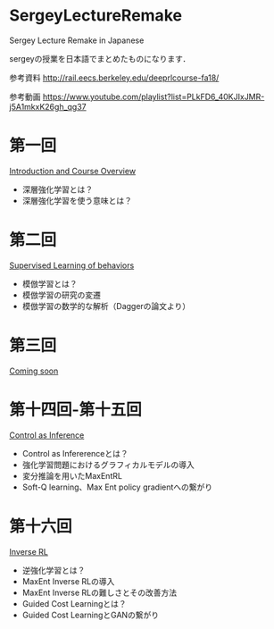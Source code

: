 # SergeyLectureRemake
Sergey Lecture Remake in Japanese

sergeyの授業を日本語でまとめたものになります．

参考資料
http://rail.eecs.berkeley.edu/deeprlcourse-fa18/

参考動画
https://www.youtube.com/playlist?list=PLkFD6_40KJIxJMR-j5A1mkxK26gh_qg37

# 第一回

[Introduction and Course Overview](https://speakerdeck.com/shunichi09/sergey-levine-lecture-remake-1st-introduction-and-overview)

- 深層強化学習とは？
- 深層強化学習を使う意味とは？

# 第二回

[Supervised Learning of behaviors](https://speakerdeck.com/shunichi09/sergey-levine-lecture-remake-2nd-supervised-learning-of-behaviors)

- 模倣学習とは？
- 模倣学習の研究の変遷
- 模倣学習の数学的な解析（Daggerの論文より）

# 第三回

[Coming soon]()


# 第十四回-第十五回

[Control as Inference](https://speakerdeck.com/shunichi09/sergey-levine-lecture-remake-14th-control-as-inference)

- Control as Infererenceとは？
- 強化学習問題におけるグラフィカルモデルの導入
- 変分推論を用いたMaxEntRL
- Soft-Q learning、Max Ent policy gradientへの繋がり

# 第十六回

[Inverse RL](https://speakerdeck.com/shunichi09/sergey-levine-lecture-remake-16th-inverse-rl)

- 逆強化学習とは？
- MaxEnt Inverse RLの導入
- MaxEnt Inverse RLの難しさとその改善方法
- Guided Cost Learningとは？
- Guided Cost LearningとGANの繋がり
